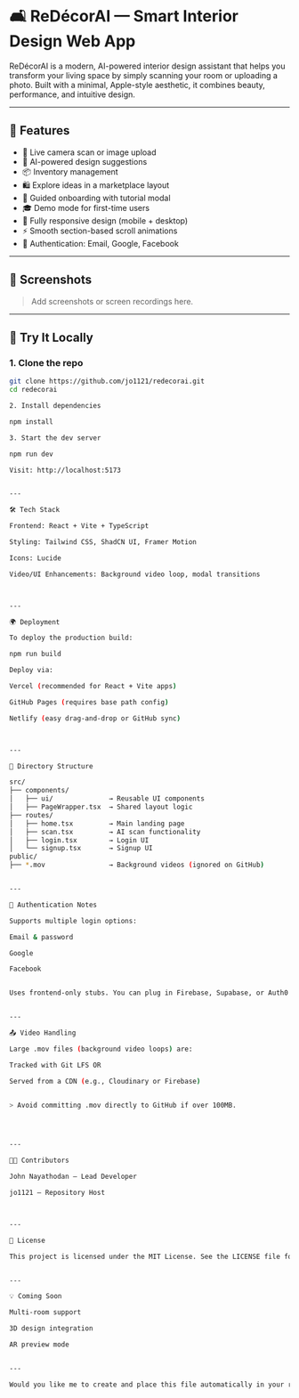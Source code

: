 # 🛋️ ReDécorAI — Smart Interior Design Web App

ReDécorAI is a modern, AI-powered interior design assistant that helps you transform your living space by simply scanning your room or uploading a photo. Built with a minimal, Apple-style aesthetic, it combines beauty, performance, and intuitive design.

---

## 🚀 Features

- 🎥 Live camera scan or image upload
- 🧠 AI-powered design suggestions
- 📦 Inventory management
- 🛍️ Explore ideas in a marketplace layout
- 🧭 Guided onboarding with tutorial modal
- 🎓 Demo mode for first-time users
- 📱 Fully responsive design (mobile + desktop)
- ⚡ Smooth section-based scroll animations
- 🔐 Authentication: Email, Google, Facebook

---

## 📸 Screenshots

> Add screenshots or screen recordings here.

---

## 🧪 Try It Locally

### 1. Clone the repo

```bash
git clone https://github.com/jo1121/redecorai.git
cd redecorai

2. Install dependencies

npm install

3. Start the dev server

npm run dev

Visit: http://localhost:5173


---

🛠 Tech Stack

Frontend: React + Vite + TypeScript

Styling: Tailwind CSS, ShadCN UI, Framer Motion

Icons: Lucide

Video/UI Enhancements: Background video loop, modal transitions



---

🌍 Deployment

To deploy the production build:

npm run build

Deploy via:

Vercel (recommended for React + Vite apps)

GitHub Pages (requires base path config)

Netlify (easy drag-and-drop or GitHub sync)



---

📂 Directory Structure

src/
├── components/
│   ├── ui/              → Reusable UI components
│   ├── PageWrapper.tsx  → Shared layout logic
├── routes/
│   ├── home.tsx         → Main landing page
│   ├── scan.tsx         → AI scan functionality
│   ├── login.tsx        → Login UI
│   └── signup.tsx       → Signup UI
public/
├── *.mov                → Background videos (ignored on GitHub)


---

🔐 Authentication Notes

Supports multiple login options:

Email & password

Google

Facebook


Uses frontend-only stubs. You can plug in Firebase, Supabase, or Auth0 to add real auth logic.


---

📤 Video Handling

Large .mov files (background video loops) are:

Tracked with Git LFS OR

Served from a CDN (e.g., Cloudinary or Firebase)


> Avoid committing .mov directly to GitHub if over 100MB.




---

👨‍💻 Contributors

John Nayathodan – Lead Developer

jo1121 – Repository Host



---

📄 License

This project is licensed under the MIT License. See the LICENSE file for more info.


---

💡 Coming Soon

Multi-room support

3D design integration

AR preview mode


---

Would you like me to create and place this file automatically in your repo now?

